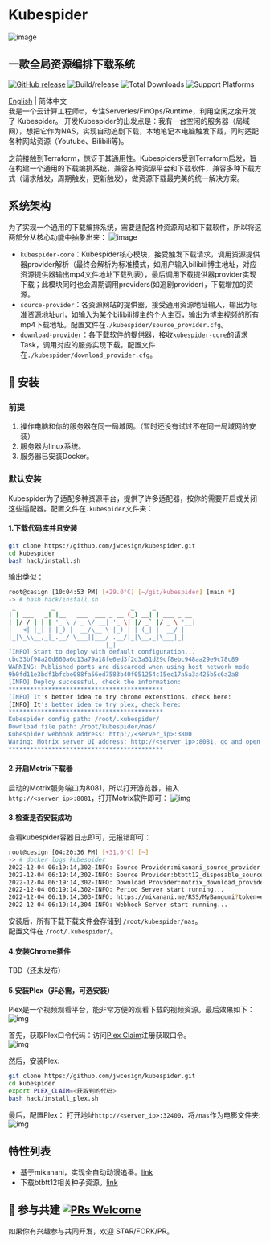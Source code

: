 # Kubespider

![image](./docs/images/logo.png)

## 一款全局资源编排下载系统
[![GitHub release](https://img.shields.io/github/v/release/agalwood/Motrix.svg)](https://github.com/agalwood/Motrix/releases) ![Build/release](https://github.com/agalwood/Motrix/workflows/Build/release/badge.svg) ![Total Downloads](https://img.shields.io/github/downloads/agalwood/Motrix/total.svg) ![Support Platforms](https://camo.githubusercontent.com/a50c47295f350646d08f2e1ccd797ceca3840e52/68747470733a2f2f696d672e736869656c64732e696f2f62616467652f706c6174666f726d2d6d61634f5325323025374325323057696e646f77732532302537432532304c696e75782d6c69676874677265792e737667)

[English](./README.md) | 简体中文  
我是一个云计算工程师🤓，专注Serverles/FinOps/Runtime，利用空闲之余开发了 Kubespider。
开发Kubespider的出发点是：我有一台空闲的服务器（局域网），想把它作为NAS，实现自动追剧下载，本地笔记本电脑触发下载，同时适配各种网站资源（Youtube、Bilibili等)。

之前接触到Terraform，惊讶于其通用性。Kubespiders受到Terraform启发，旨在构建一个通用的下载编排系统，兼容各种资源平台和下载软件，兼容多种下载方式（请求触发，周期触发，更新触发），做资源下载最完美的统一解决方案。

## 系统架构
为了实现一个通用的下载编排系统，需要适配各种资源网站和下载软件，所以将这两部分从核心功能中抽象出来：
![image](./docs/images/kubespider-architecture.png)
* `kubespider-core`：Kubespider核心模块，接受触发下载请求，调用资源提供器provider解析（最终会解析为标准模式，如用户输入bilibili博主地址，对应资源提供器输出mp4文件地址下载列表），最后调用下载提供器provider实现下载；此模块同时也会周期调用providers(如追剧provider)，下载增加的资源。
* `source-provider`：各资源网站的提供器，接受通用资源地址输入，输出为标准资源地址url，如输入为某个bilibili博主的个人主页，输出为博主视频的所有mp4下载地址。配置文件在`./kubespider/source_provider.cfg`。
* `download-provider`：各下载软件的提供器，接收`kubespider-core`的请求Task，调用对应的服务实现下载。配置文件在`./kubespider/download_provider.cfg`。

## 💽 安装
### 前提
1. 操作电脑和你的服务器在同一局域网。（暂时还没有试过不在同一局域网的安装）
2. 服务器为linux系统。
3. 服务器已安装Docker。

### 默认安装
Kubespider为了适配多种资源平台，提供了许多适配器，按你的需要开启或关闭这些适配器。配置文件在`.kubespider`文件夹：

#### 1.下载代码库并且安装
```sh
git clone https://github.com/jwcesign/kubespider.git
cd kubespider
bash hack/install.sh
```
输出类似：
```sh
root@cesign [10:04:53 PM] [+29.0°C] [~/git/kubespider] [main *]
-> # bash hack/install.sh
 _          _                     _     _
| | ___   _| |__   ___  ___ _ __ (_) __| | ___ _ __
| |/ / | | | '_ \ / _ \/ __| '_ \| |/ _` |/ _ \ '__|
|   <| |_| | |_) |  __/\__ \ |_) | | (_| |  __/ |
|_|\_\\__,_|_.__/ \___||___/ .__/|_|\__,_|\___|_|
                           |_|
[INFO] Start to deploy with default configuration...
cbc33bf98a20d860a6d13a79a18fe6ed3f2d3a51d29cf8ebc948aa29e9c78c89
WARNING: Published ports are discarded when using host network mode
9b0fd11e3bdf1bfcbe088fa56ed7583b40f051254c15ec17a5a3a425b5c6a2a8
[INFO] Deploy successful, check the information:
*******************************************
[INFO] It's better idea to try chrome extenstions, check here:
[INFO] It's better idea to try plex, check here:
*******************************************
Kubespider config path: /root/.kubespider/
Download file path: /root/kubespider/nas/
Kubespider webhook address: http://<server_ip>:3800
Waring: Motrix server UI address: http://<server_ip>:8081, go and open motrix
*******************************************
```

#### 2.开启Motrix下载器  
启动的Motrix服务端口为8081，所以打开游览器，输入`http://<server_ip>:8081`，打开Motrix软件即可：
![img](./docs/images/motrix-server-start.jpg)


#### 3.检查是否安装成功  
查看kubespider容器日志即可，无报错即可：
```sh
root@cesign [04:20:36 PM] [+31.0°C] [~]
-> # docker logs kubespider
2022-12-04 06:19:14,302-INFO: Source Provider:mikanani_source_provider enabled...
2022-12-04 06:19:14,302-INFO: Source Provider:btbtt12_disposable_source_provider enabled...
2022-12-04 06:19:14,302-INFO: Download Provider:motrix_download_provider enabled...
2022-12-04 06:19:14,302-INFO: Period Server start running...
2022-12-04 06:19:14,303-INFO: https://mikanani.me/RSS/MyBangumi?token=egIVi24Uxfg68bFDW5ehVgpHCadfZ1AULNYot%2b95mDo%3d
2022-12-04 06:19:14,304-INFO: Webhook Server start running...
```

安装后，所有下载下载文件会存储到 `/root/kubespider/nas`。  
配置文件在 `/root/.kubespider/`。

#### 4.安装Chrome插件  
TBD（还未发布）

#### 5.安装Plex（非必需，可选安装）  
Plex是一个视频观看平台，能非常方便的观看下载的视频资源。最后效果如下：
![img](./docs/images/plex-video-show.jpg)
   
首先，获取Plex口令代码：访问[Plex Claim](https://www.plex.tv/claim/)注册获取口令。  
![img](./docs/img/../images/plex-claim-code.jpg)

然后，安装Plex:
```sh
git clone https://github.com/jwcesign/kubespider.git
cd kubespider
export PLEX_CLAIM=<获取到的代码>
bash hack/install_plex.sh
```

最后，配置Plex：
打开地址`http://<server_ip>:32400`，将`/nas`作为电影文件夹:
![img](./docs/images/plex-add-dir.jpg)

## 特性列表
* 基于mikanani，实现全自动动漫追番。[link](./docs/zh/user_guide/mikanani_source_provider/README.md)
* 下载btbtt12相关种子资源。[link](./docs/zh/user_guide/btbtt12_disposable_source_provider/README.md)

## 🤝 参与共建 [![PRs Welcome](https://img.shields.io/badge/PRs-welcome-brightgreen.svg?style=flat)](http://makeapullrequest.com)

如果你有兴趣参与共同开发，欢迎 STAR/FORK/PR。